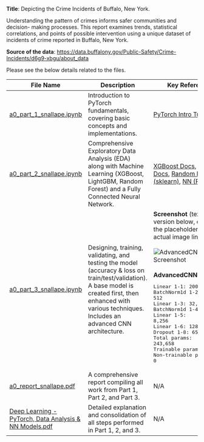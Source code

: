 **Title**: Depicting the Crime Incidents of Buffalo, New York.

Understanding the pattern of crimes informs safer communities and decision-
making processes. This report examines trends, statistical correlations, and points
of possible intervention using a unique dataset of incidents of crime reported in
Buffalo, New York.

**Source of the data**: https://data.buffalony.gov/Public-Safety/Crime-Incidents/d6g9-xbgu/about_data

Please see the below details related to the files.

| **File Name**                                                                                                              | **Description**                                                                                                                                                                                                         | **Key References**                                                                                                                                                                                                                                                                                                                                                           |
|----------------------------------------------------------------------------------------------------------------------------|-------------------------------------------------------------------------------------------------------------------------------------------------------------------------------------------------------------------------|------------------------------------------------------------------------------------------------------------------------------------------------------------------------------------------------------------------------------------------------------------------------------------------------------------------------------------------------------------------------------|
| [a0_part_1_snallape.ipynb](https://github.com/shnallapeddi/Crime-Incidents/blob/main/a0_part_1_snallape.ipynb)            | Introduction to PyTorch fundamentals, covering basic concepts and implementations.                                                                                                                                       | [PyTorch Intro Tutorials](https://pytorch.org/tutorials/beginner/introyt/introyt_index.html)                                                                                                                                                                                                                                                                               |
| [a0_part_2_snallape.ipynb](https://github.com/shnallapeddi/Crime-Incidents/blob/main/a0_part_2_snallape.ipynb)            | Comprehensive Exploratory Data Analysis (EDA) along with Machine Learning (XGBoost, LightGBM, Random Forest) and a Fully Connected Neural Network.                                                                       | [XGBoost Docs](https://xgboost.readthedocs.io/en/stable/), [LightGBM Docs](https://lightgbm.readthedocs.io/en/latest/), [Random Forest (sklearn)](https://scikit-learn.org/stable/modules/generated/sklearn.ensemble.RandomForestClassifier.html), [NN (PyTorch)](https://pytorch.org/docs/stable/index.html)                                                                 |
| [a0_part_3_snallape.ipynb](https://github.com/shnallapeddi/Crime-Incidents/blob/main/a0_part_3_snallape.ipynb)            | Designing, training, validating, and testing the model (accuracy & loss on train/test/validation). A base model is created first, then enhanced with various techniques. Includes an advanced CNN architecture.          | **Screenshot** (textual version below, or replace the placeholder with your actual image link):<br><br>![AdvancedCNN Screenshot](https://example.com/your_screenshot.png)<br><br>**AdvancedCNN details**<br><pre>Linear 1-1: 200,960<br>BatchNorm1d 1-2: 512<br>Linear 1-3: 32,896<br>BatchNorm1d 1-4: 256<br>Linear 1-5: 8,256<br>Linear 1-6: 128<br>Dropout 1-8: 650<br>Total params: 243,658<br>Trainable params: 243,658<br>Non-trainable params: 0</pre> |
| [a0_report_snallape.pdf](https://github.com/shnallapeddi/Crime-Incidents/blob/main/a0_report_%20snallape.pdf)             | A comprehensive report compiling all work from Part 1, Part 2, and Part 3.                                                                                                                                              | N/A                                                                                                                                                                                                                                                                                                                                                                          |
| [Deep Learning - PyTorch, Data Analysis & NN Models.pdf](https://github.com/shnallapeddi/Crime-Incidents/blob/main/Deep%20Learning%20-%20PyTorch%2C%20Data%20Analysis%20%26%20NN%20Models.pdf) | Detailed explanation and consolidation of all steps performed in Part 1, 2, and 3.                                                                                                                                      | N/A                                                                                                                                                                                                                                                                                                                                                                          |




